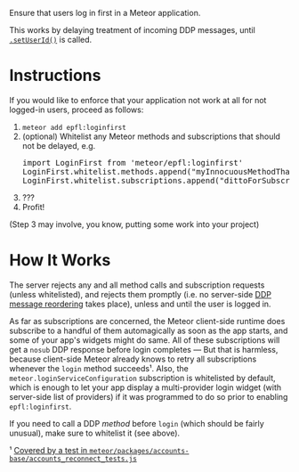 Ensure that users log in first in a Meteor application.

This works by delaying treatment of incoming DDP messages, until
[`.setUserId()`](http://docs.meteor.com/#/full/method_setUserId) is
called.

# Instructions

If you would like to enforce that your application not work at all for
not logged-in users, proceed as follows:

1. `meteor add epfl:loginfirst`
2. (optional) Whitelist any Meteor methods and subscriptions that should not be delayed, e.g.
   <pre>import LoginFirst from 'meteor/epfl:loginfirst'
   LoginFirst.whitelist.methods.append("myInnocuousMethodThatIsSoImportantThatItCannotWaitForTheUserToLogInFirst")
   LoginFirst.whitelist.subscriptions.append("dittoForSubscription")
   </pre>
3. ???
4. Profit!

(Step 3 may involve, you know, putting some work into your project)

# How It Works

The server rejects any and all method calls and subscription requests
(unless whitelisted), and rejects them promptly (i.e. no server-side
[DDP message
reordering](https://docs.meteor.com/api/methods.html#DDPCommon-MethodInvocation-unblock)
takes place), unless and until the user is logged in.

As far as subscriptions are concerned, the Meteor client-side runtime
does subscribe to a handful of them automagically as soon as the app
starts, and some of your app's widgets might do same. All of these
subscriptions will get a `nosub` DDP response before login completes —
But that is harmless, because client-side Meteor already knows to
retry all subscriptions whenever the `login` method succeeds¹. Also,
the `meteor.loginServiceConfiguration` subscription is whitelisted by
default, which is enough to let your app display a multi-provider
login widget (with server-side list of providers) if it was programmed
to do so prior to enabling `epfl:loginfirst`.

If you need to call a DDP *method* before `login` (which should be
fairly unusual), make sure to whitelist it (see above).

¹ [Covered by a test in `meteor/packages/accounts-base/accounts_reconnect_tests.js`](https://github.com/meteor/meteor/blob/dd13980b938873d3550ab6f92cf26d9d6195b724/packages/accounts-base/accounts_reconnect_tests.js#L98)
